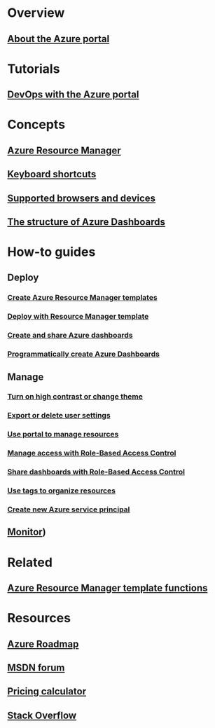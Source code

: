 # Overview
## [About the Azure portal](../azure-portal-overview.md)
# Tutorials
## [DevOps with the Azure portal](tutorial-azureportal-devops.md)
# Concepts
## [Azure Resource Manager](../azure-resource-manager/resource-group-overview.md)
## [Keyboard shortcuts](azure-portal-keyboard-shortcuts.md)
## [Supported browsers and devices](../azure-preview-portal-supported-browsers-devices.md)
## [The structure of Azure Dashboards](azure-portal-dashboards-structure.md)
# How-to guides
## Deploy
### [Create Azure Resource Manager templates](../azure-resource-manager/resource-group-authoring-templates.md)
### [Deploy with Resource Manager template](../azure-resource-manager/resource-group-template-deploy.md)
### [Create and share Azure dashboards](azure-portal-dashboards.md)
### [Programmatically create Azure Dashboards](azure-portal-dashboards-create-programmatically.md)
## Manage
### [Turn on high contrast or change theme](azure-portal-change-theme-high-contrast.md)
### [Export or delete user settings](azure-portal-export-delete-settings.md)
### [Use portal to manage resources](../azure-resource-manager/resource-group-portal.md)
### [Manage access with Role-Based Access Control](../role-based-access-control/role-assignments-portal.md)
### [Share dashboards with Role-Based Access Control](azure-portal-dashboard-share-access.md)
### [Use tags to organize resources](../azure-resource-manager/resource-group-using-tags.md)
### [Create new Azure service principal](../azure-resource-manager/resource-group-create-service-principal-portal.md)
## [Monitor](../monitoring-and-diagnostics/monitoring-overview.md))

# Related
## [Azure Resource Manager template functions](../azure-resource-manager/resource-group-template-functions.md)

# Resources
## [Azure Roadmap](https://azure.microsoft.com/roadmap/?category=monitoring-management)
## [MSDN forum](https://social.msdn.microsoft.com/Forums/en-US/home?forum=windowsazuremanagement) 
## [Pricing calculator](https://azure.microsoft.com/pricing/calculator/)
## [Stack Overflow](http://stackoverflow.com/questions/tagged/azure-management-portal)





